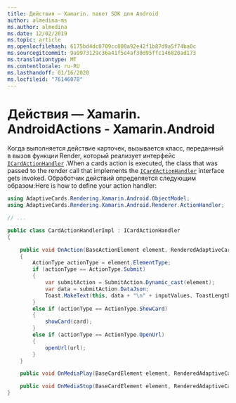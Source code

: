 ```yaml
---
title: Действия — Xamarin. пакет SDK для Android
author: almedina-ms
ms.author: almedina
ms.date: 12/02/2019
ms.topic: article
ms.openlocfilehash: 6175bd4dc0709cc808a92e42f1b87d9a5f74ba0c
ms.sourcegitcommit: 9a9973129c36a41f5e4af30d95ffc146820ad173
ms.translationtype: MT
ms.contentlocale: ru-RU
ms.lasthandoff: 01/16/2020
ms.locfileid: "76146078"
---
```

# <a name="actions---xamarinandroid"></a><span data-ttu-id="ed4ed-102">Действия — Xamarin. Android</span><span class="sxs-lookup"><span data-stu-id="ed4ed-102">Actions - Xamarin.Android</span></span>

<span data-ttu-id="ed4ed-103">Когда выполняется действие карточек, вызывается класс, переданный в вызов функции Render, который реализует интерфейс [```ICardActionHandler```](adaptivecards-renderin-xamarin-android-renderer-actionhandler-icardactionhandler.md) .</span><span class="sxs-lookup"><span data-stu-id="ed4ed-103">When a cards action is executed, the class that was passed to the render call that implements the [```ICardActionHandler```](adaptivecards-renderin-xamarin-android-renderer-actionhandler-icardactionhandler.md) interface gets invoked.</span></span> <span data-ttu-id="ed4ed-104">Обработчик действий определяется следующим образом:</span><span class="sxs-lookup"><span data-stu-id="ed4ed-104">Here is how to define your action handler:</span></span>

```csharp
using AdaptiveCards.Rendering.Xamarin.Android.ObjectModel;
using AdaptiveCards.Rendering.Xamarin.Android.Renderer.ActionHandler;

// ...

public class CardActionHandlerImpl : ICardActionHandler
{

    public void OnAction(BaseActionElement element, RenderedAdaptiveCard renderedCard)
    {
        ActionType actionType = element.ElementType;
        if (actionType == ActionType.Submit)
        {
            var submitAction = SubmitAction.Dynamic_cast(element);
            var data = submitAction.DataJson;
            Toast.MakeText(this, data + "\n" + inputValues, ToastLength.Short).Show();
        }
        else if (actionType == ActionType.ShowCard)
        {           
            showCard(card);
        }
        else if (actionType == ActionType.OpenUrl)
        {
            openUrl(url);
        }
    }

    public void OnMediaPlay(BaseCardElement element, RenderedAdaptiveCard renderedCard) { }

    public void OnMediaStop(BaseCardElement element, RenderedAdaptiveCard renderedCard) { }
}
```
